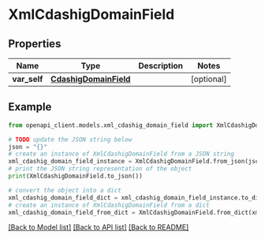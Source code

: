 # XmlCdashigDomainField


## Properties

Name | Type | Description | Notes
------------ | ------------- | ------------- | -------------
**var_self** | [**CdashigDomainField**](CdashigDomainField.md) |  | [optional] 

## Example

```python
from openapi_client.models.xml_cdashig_domain_field import XmlCdashigDomainField

# TODO update the JSON string below
json = "{}"
# create an instance of XmlCdashigDomainField from a JSON string
xml_cdashig_domain_field_instance = XmlCdashigDomainField.from_json(json)
# print the JSON string representation of the object
print(XmlCdashigDomainField.to_json())

# convert the object into a dict
xml_cdashig_domain_field_dict = xml_cdashig_domain_field_instance.to_dict()
# create an instance of XmlCdashigDomainField from a dict
xml_cdashig_domain_field_from_dict = XmlCdashigDomainField.from_dict(xml_cdashig_domain_field_dict)
```
[[Back to Model list]](../README.md#documentation-for-models) [[Back to API list]](../README.md#documentation-for-api-endpoints) [[Back to README]](../README.md)


